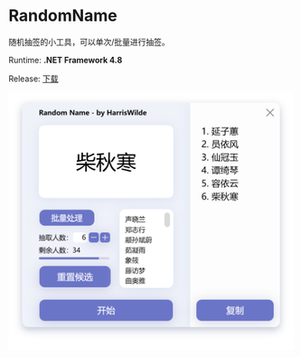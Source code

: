 # RandomName
随机抽签的小工具，可以单次/批量进行抽签。

Runtime: **.NET Framework 4.8**

Release: [下载](https://github.com/HarrisWIlde/RandomName/releases/tag/v0.1-alpha)

![Main](/Pic/Main.png)
